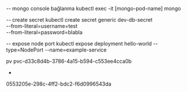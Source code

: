 -- mongo console bağlanma
kubectl exec -it [mongo-pod-name] mongo

-- create secret
kubectl create secret generic dev-db-secret \
  --from-literal=username=test \
  --from-literal=password=blabla

-- expose node port
kubectl expose deployment hello-world --type=NodePort --name=example-service

pv
pvc-d33c8d4b-3786-4a15-b594-c553ee4cca0b

-
0553205e-298c-4ff2-bdc2-f6d0996543da